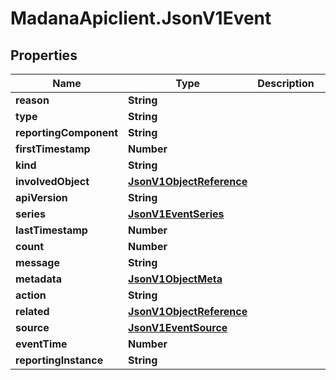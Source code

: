 # MadanaApiclient.JsonV1Event

## Properties

Name | Type | Description | Notes
------------ | ------------- | ------------- | -------------
**reason** | **String** |  | [optional] 
**type** | **String** |  | [optional] 
**reportingComponent** | **String** |  | [optional] 
**firstTimestamp** | **Number** |  | [optional] 
**kind** | **String** |  | [optional] 
**involvedObject** | [**JsonV1ObjectReference**](JsonV1ObjectReference.md) |  | [optional] 
**apiVersion** | **String** |  | [optional] 
**series** | [**JsonV1EventSeries**](JsonV1EventSeries.md) |  | [optional] 
**lastTimestamp** | **Number** |  | [optional] 
**count** | **Number** |  | [optional] 
**message** | **String** |  | [optional] 
**metadata** | [**JsonV1ObjectMeta**](JsonV1ObjectMeta.md) |  | [optional] 
**action** | **String** |  | [optional] 
**related** | [**JsonV1ObjectReference**](JsonV1ObjectReference.md) |  | [optional] 
**source** | [**JsonV1EventSource**](JsonV1EventSource.md) |  | [optional] 
**eventTime** | **Number** |  | [optional] 
**reportingInstance** | **String** |  | [optional] 


